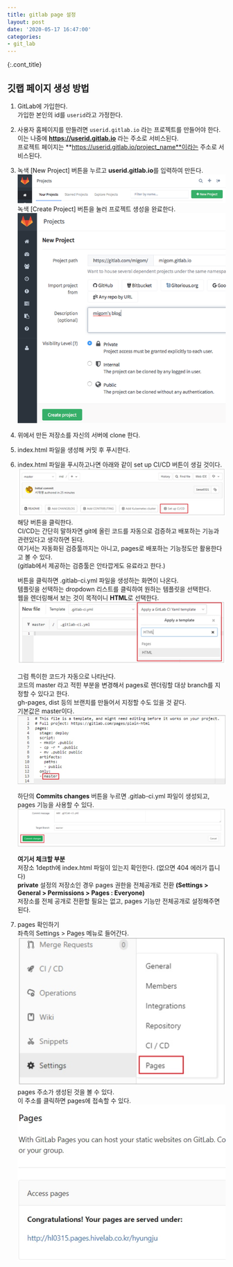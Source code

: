 ```yaml
---
title: gitlab page 설정
layout: post
date: '2020-05-17 16:47:00'
categories:
- git_lab
---
```


{:.cont_title}
## 깃랩 페이지 생성 방법

1. GitLab에 가입한다.  
   가입한 본인의 id를 `userid`라고 가정한다.
   
2. 사용자 홈페이지를 만들려면 `userid.gitlab.io` 라는 프로젝트를 만들어야 한다.  
   이는 나중에 **https://userid.gitlab.io** 라는 주소로 서비스된다.  
   프로젝트 페이지는 **https://userid.gitlab.io/project_name**이라는 주소로 서비스된다.  
   
3. 녹색 [New Project] 버튼을 누르고 **userid.gitlab.io**를 입력하여 만든다.
   ![](/static/img/gitlab/gitlab-pages-1.png)
   녹색 [Create Project] 버튼을 눌러 프로젝트 생성을 완료한다.
   ![](/static/img/gitlab/gitlab-pages-2.png)
   
4. 위에서 만든 저장소를 자신의 서버에 clone 한다.

5. index.html 파일을 생성해 커밋 후 푸시한다.

6. index.html 파일을 푸시하고나면 아래와 같이 set up CI/CD 버튼이 생길 것이다.  
   ![](/static/img/gitlab/gitlab-page-3.jpg)
   해당 버튼을 클릭한다.  
   CI/CD는 간단히 말하자면 git에 올린 코드를 자동으로 검증하고 배포하는 기능과 관련있다고 생각하면 된다.  
   여기서는 자동화된 검증툴까지는 아니고, pages로 배포하는 기능정도만 활용한다고 볼 수 있다.  
   (gitlab에서 제공하는 검증툴은 안타깝게도 유료라고 한다.)  
   
   버튼을 클릭하면 .gitlab-ci.yml 파일을 생성하는 화면이 나온다.  
   템플릿을 선택하는 dropdown 리스트를 클릭하여 원하는 템플릿을 선택한다.  
   웹을 렌더링해서 보는 것이 목적이니 **HTML**로 선택한다.
   ![](/static/img/gitlab/gitlab-page-4.jpg)
   
   그럼 특이한 코드가 자동으로 나타난다.  
   코드의 master 라고 적힌 부분을 변경해서 pages로 렌더링할 대상 branch를 지정할 수 있다고 한다.  
   gh-pages, dist 등의 브랜치를 만들어서 지정할 수도 있을 것 같다.  
   기본값은 master이다.
   ![](/static/img/gitlab/gitlab-page-5.jpg)
   
   하단의 **Commits changes** 버튼을 누르면 .gitlab-ci.yml 파일이 생성되고, pages 기능을 사용할 수 있다.
   ![](/static/img/gitlab/gitlab-page-6.jpg)
   
   **여기서 체크할 부분**  
   저장소 1depth에 index.html 파일이 있는지 확인한다. (없으면 404 에러가 뜹니다)  
   **private** 설정의 저장소인 경우 pages 권한을 전체공개로 전환 **(Settings > General > Permissions > Pages : Everyone)**  
   저장소를 전체 공개로 전환할 필요는 없고, pages 기능만 전체공개로 설정해주면 된다.  
   
7. pages 확인하기  
   좌측의 Settings > Pages 메뉴로 들어간다.
   ![](/static/img/gitlab/gitlab-page-7.jpg)
   pages 주소가 생성된 것을 볼 수 있다.  
   이 주소를 클릭하면 pages에 접속할 수 있다.
   ![](/static/img/gitlab/gitlab-page-8.jpg)